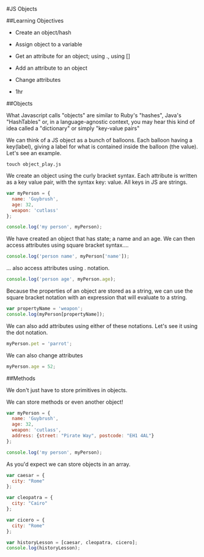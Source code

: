 #JS Objects

##Learning Objectives
- Create an object/hash
- Assign object to a variable
- Get an attribute for an object; using ., using []
- Add an attribute to an object
- Change attributes

- 1hr

##Objects

What Javascript calls "objects" are similar to Ruby's "hashes", Java's "HashTables" or, in a language-agnostic context, you may hear this kind of idea called a "dictionary" or simply "key-value pairs"

We can think of a JS object as a bunch of balloons.  Each balloon having a key(label), giving a label for what is contained inside the balloon (the value).  Let's see an example.


```
touch object_play.js
```
We create an object using the curly bracket syntax.  Each attribute is written as a key value pair,  with the syntax
key: value. All keys in JS are strings.

```js
var myPerson = {
  name: 'Guybrush',
  age: 32,
  weapon: 'cutlass'
};

console.log('my person', myPerson);
```

We have created an object that has state; a name and an age.
We can then access attributes using square bracket syntax....

```js
console.log('person name', myPerson['name']);
```

... also access attributes using . notation.

```js
console.log('person age', myPerson.age);
```

Because the properties of an object are stored as a string, we can use the square bracket notation with an expression that will evaluate to a string.

```js
var propertyName = 'weapon';
console.log(myPerson[propertyName]);
```

We can also add attributes using either of these notations.  Let's
see it using the dot notation.

```js
myPerson.pet = 'parrot';
```

We can also change attributes

```js
myPerson.age = 52;
```

##Methods

We don't just have to store primitives in objects. 

We can store methods or even another object!

```js
var myPerson = {
  name: 'Guybrush',
  age: 32,
  weapon: 'cutlass',
  address: {street: "Pirate Way", postcode: "EH1 4AL"}
};

console.log('my person', myPerson);

```

As you'd expect we can store objects in an array.

```js
var caesar = {
  city: "Rome"
};

var cleopatra = {
  city: "Cairo"
};

var cicero = {
  city: "Rome"
};

var historyLesson = [caesar, cleopatra, cicero];
console.log(historyLesson);
```



